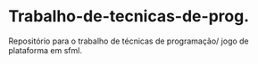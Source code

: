 # Trabalho-de-tecnicas-de-prog.
Repositório para o trabalho de técnicas de programação/ jogo de plataforma em sfml.
